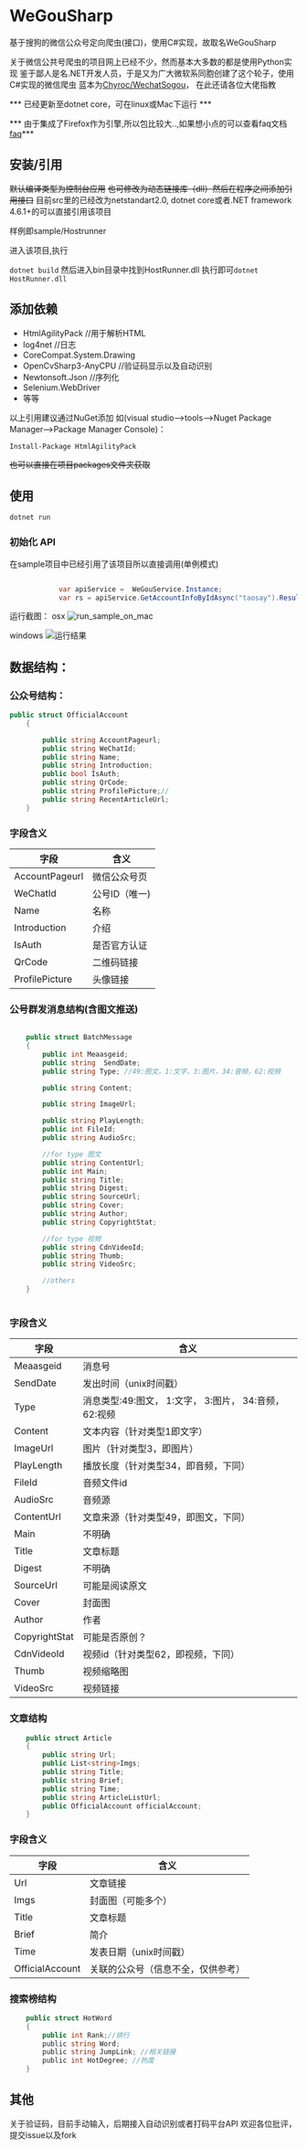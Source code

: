 # WeGouSharp
基于搜狗的微信公众号定向爬虫(接口)，使用C#实现，故取名WeGouSharp

关于微信公共号爬虫的项目网上已经不少，然而基本大多数的都是使用Python实现
鉴于鄙人是名.NET开发人员，于是又为广大微软系同胞创建了这个轮子，使用C#实现的微信爬虫
蓝本为[Chyroc/WechatSogou](https://github.com/Chyroc/WechatSogou)，
在此还请各位大佬指教

*** 已经更新至dotnet core，可在linux或Mac下运行 ***

*** 由于集成了Firefox作为引擎,所以包比较大..,如果想小点的可以查看faq文档[faq](docs/faq.md)***

## 安装/引用
~~默认编译类型为控制台应用~~
~~也可修改为动态链接库（dll）然后在程序之间添加引用接口~~
目前src里的已经改为netstandart2.0,
dotnet core或者.NET framework 4.6.1+的可以直接引用该项目

样例即sample/Hostrunner

进入该项目,执行

`dotnet build`
然后进入bin目录中找到HostRunner.dll
执行即可`dotnet HostRunner.dll`



## 添加依赖
- HtmlAgilityPack //用于解析HTML
- log4net //日志
- CoreCompat.System.Drawing
- OpenCvSharp3-AnyCPU //验证码显示以及自动识别
- Newtonsoft.Json //序列化
- Selenium.WebDriver 
- 等等


以上引用建议通过NuGet添加
如(visual studio-->tools-->Nuget Package Manager-->Package Manager Console)：
```
Install-Package HtmlAgilityPack
```
~~也可以直接在项目packages文件夹获取~~


## 使用
```
dotnet run
```


### 初始化 API
在sample项目中已经引用了该项目所以直接调用(单例模式)

```C#

            var apiService =  WeGouService.Instance;
            var rs = apiService.GetAccountInfoByIdAsync("taosay").Result;

```

运行截图：
osx
![run_sample_on_mac](docs/ScreenShot/run_sample.png)

windows
![运行结果](docs/ScreenShot/SearchOfficialAccount.png?raw=true)

## 数据结构：

### 公众号结构：
```C#
public struct OfficialAccount
    {

        public string AccountPageurl;
        public string WeChatId;
        public string Name;
        public string Introduction;
        public bool IsAuth; 
        public string QrCode;
        public string ProfilePicture;//
        public string RecentArticleUrl;
    }
```

### 字段含义

字段|含义
----|----
AccountPageurl|微信公众号页
WeChatId|公号ID（唯一)
Name|名称
Introduction|介绍
IsAuth|是否官方认证
QrCode|二维码链接
ProfilePicture|头像链接


### 公号群发消息结构(含图文推送)

```c#
   
    public struct BatchMessage
    {
        public int Meaasgeid;
        public string  SendDate;
        public string Type; //49:图文，1:文字，3:图片，34:音频，62:视频

        public string Content; 

        public string ImageUrl; 

        public string PlayLength;
        public int FileId;
        public string AudioSrc;

        //for type 图文
        public string ContentUrl;
        public int Main;
        public string Title;
        public string Digest;
        public string SourceUrl;
        public string Cover;
        public string Author;
        public string CopyrightStat;

        //for type 视频
        public string CdnVideoId;
        public string Thumb;
        public string VideoSrc;

        //others
    }
    
```

### 字段含义
字段|含义
----|----
Meaasgeid|消息号
SendDate|发出时间（unix时间戳）
Type|消息类型:49:图文， 1:文字， 3:图片， 34:音频， 62:视频
Content|文本内容（针对类型1即文字）
ImageUrl|图片（针对类型3，即图片）
PlayLength|播放长度（针对类型34，即音频，下同）
FileId|音频文件id
AudioSrc|音频源
ContentUrl|文章来源（针对类型49，即图文，下同）
Main|不明确
Title|文章标题
Digest|不明确
SourceUrl|可能是阅读原文
Cover|封面图
Author|作者
CopyrightStat|可能是否原创？
CdnVideoId|视频id（针对类型62，即视频，下同）
Thumb|视频缩略图
VideoSrc|视频链接



### 文章结构

```C#
    public struct Article
    {
        public string Url;
        public List<string>Imgs;
        public string Title;
        public string Brief;
        public string Time;
        public string ArticleListUrl;
        public OfficialAccount officialAccount;
    }
```
### 字段含义
字段|含义
----|----
Url|文章链接
Imgs|封面图（可能多个）
Title|文章标题
Brief|简介
Time|发表日期（unix时间戳）
OfficialAccount|关联的公众号（信息不全，仅供参考）



### 搜索榜结构
```C#
    public struct HotWord
    {
        public int Rank;//排行
        public string Word;
        public string JumpLink; //相关链接
        public int HotDegree; //热度
    }
```


## 其他
关于验证码，目前手动输入，后期接入自动识别或者打码平台API
欢迎各位批评，提交issue以及fork
